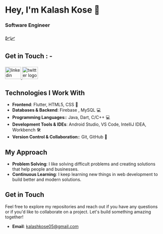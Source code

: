 # Hey, I'm Kalash Kose 👋
### Software Engineer
### 💹📈

## Get in Touch : -
###

  <a href="https://www.linkedin.com/in/kalash-kose-432600248/" target="_blank">
    <img src="https://raw.githubusercontent.com/maurodesouza/profile-readme-generator/master/src/assets/icons/social/linkedin/default.svg" width="52" height="40" alt="linkedin logo"  />
  </a>
  <a href="https://twitter.com/kalash_kose" target="_blank">
    <img src="https://raw.githubusercontent.com/maurodesouza/profile-readme-generator/master/src/assets/icons/social/twitter/default.svg" width="52" height="40" alt="twitter logo"  />
  </a>
  
###

## Technologies I Work With

- **Frontend**: Flutter, HTML5, CSS 📲
- **Databases & Backend**: Firebase , MySQL 💻
- **Programming Languages:**: Java, Dart, C/C++ 💻
- **Development Tools & IDEs**: Android Studio, VS Code, IntelliJ IDEA, Workbench 🛠 
- **Version Control & Collaboration:**: Git, GitHub 🔧

## My Approach

- **Problem Solving**: I like solving difficult problems and creating solutions that help people and businesses.
- **Continuous Learning**: I keep learning new things in web development to build better and modern solutions.

###

<div align="left">
<!--   <img src="https://github-readme-stats.vercel.app/api/top-langs?username=kalashkose0&locale=en&hide_title=false&layout=compact&card_width=320&langs_count=5&theme=dracula&hide_border=false&order=2" height="150" alt="languages graph"  /> -->
<!--   <img src="https://github-profile-trophy.vercel.app?username=kalashkose0&theme=dracula&column=-1&row=1&margin-w=8&margin-h=8&no-bg=false&no-frame=false&order=4" height="150" alt="trophy graph"  /> -->
<!-- </div> -->

###

## Get in Touch

Feel free to explore my repositories and reach out if you have any questions or if you'd like to collaborate on a project. Let's build something amazing together!

- **Email**: [kalashkose05@gmail.com](kalashkose05@gmail.com)
